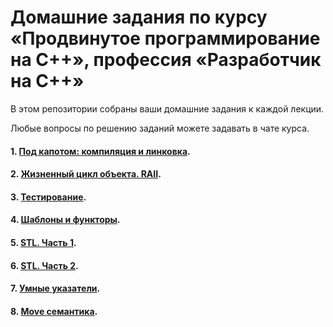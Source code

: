 # Домашние задания по курсу «Продвинутое программирование на C++», профессия «Разработчик на С++»

В этом репозитории собраны ваши домашние задания к каждой лекции. 

Любые вопросы по решению заданий можете задавать в чате курса.

#### 1. [Под капотом: компиляция и линковка](02).
#### 2. [Жизненный цикл объекта. RAII](03).
#### 3. [Тестирование](04).
#### 4. [Шаблоны и функторы](05).
#### 5. [STL. Часть 1](07).
#### 6. [STL. Часть 2](08).
#### 7. [Умные указатели](10).
#### 8. [Move семантика](11).
